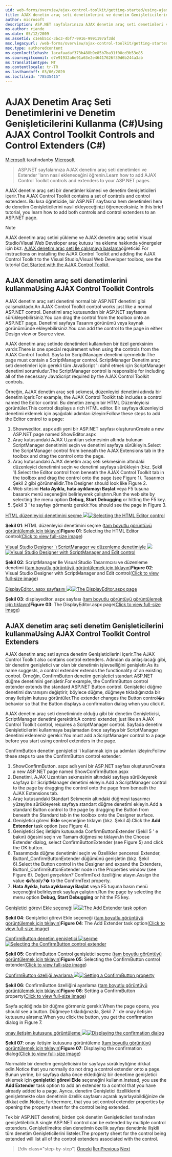 ```yaml
---
uid: web-forms/overview/ajax-control-toolkit/getting-started/using-ajax-control-toolkit-controls-and-control-extenders-cs
title: AJAX denetim araç seti denetimlerini ve denetim Genişleticilerini kullanma (C#) | Microsoft Docs
author: microsoft
description: ASP.NET sayfalarınıza AJAX denetim araç seti denetimleri ve Extender 'ların nasıl ekleneceğini öğrenin.
ms.author: riande
ms.date: 05/12/2009
ms.assetid: c1e6b51c-3bc3-4bf7-9916-9991197af3dd
msc.legacyurl: /web-forms/overview/ajax-control-toolkit/getting-started/using-ajax-control-toolkit-controls-and-control-extenders-cs
msc.type: authoredcontent
ms.openlocfilehash: 1acafaadaf373b488b9e85b7ba31f08cd3b53e85
ms.sourcegitcommit: e7e91932a6e91a63e2e46417626f39d6b244a3ab
ms.translationtype: MT
ms.contentlocale: tr-TR
ms.lasthandoff: 03/06/2020
ms.locfileid: "78535415"
---
```

# <a name="using-ajax-control-toolkit-controls-and-control-extenders-c"></a><span data-ttu-id="5740a-103">AJAX Denetim Araç Seti Denetimlerini ve Denetim Genişleticilerini Kullanma (C#)</span><span class="sxs-lookup"><span data-stu-id="5740a-103">Using AJAX Control Toolkit Controls and Control Extenders (C#)</span></span>

<span data-ttu-id="5740a-104">[Microsoft](https://github.com/microsoft) tarafından</span><span class="sxs-lookup"><span data-stu-id="5740a-104">by [Microsoft](https://github.com/microsoft)</span></span>

> <span data-ttu-id="5740a-105">ASP.NET sayfalarınıza AJAX denetim araç seti denetimleri ve Extender 'ların nasıl ekleneceğini öğrenin.</span><span class="sxs-lookup"><span data-stu-id="5740a-105">Learn how to add AJAX Control Toolkit controls and extenders to your ASP.NET pages.</span></span>

<span data-ttu-id="5740a-106">AJAX denetim araç seti bir denetimler kümesi ve denetim Genişleticileri içerir.</span><span class="sxs-lookup"><span data-stu-id="5740a-106">The AJAX Control Toolkit contains a set of controls and control extenders.</span></span> <span data-ttu-id="5740a-107">Bu kısa öğreticide, bir ASP.NET sayfasına hem denetimleri hem de denetim Genişleticilerini nasıl ekleyeceğinizi öğreneceksiniz.</span><span class="sxs-lookup"><span data-stu-id="5740a-107">In this brief tutorial, you learn how to add both controls and control extenders to an ASP.NET page.</span></span>

> [!NOTE] 
> 
> <span data-ttu-id="5740a-108">AJAX denetim araç setini yükleme ve AJAX denetim araç setini Visual Studio/Visual Web Developer araç kutusu 'na ekleme hakkında yönergeler için bkz. [AJAX denetim araç seti Ile çalışmaya başlama](get-started-with-the-ajax-control-toolkit-cs.md)öğreticisi.</span><span class="sxs-lookup"><span data-stu-id="5740a-108">For instructions on installing the AJAX Control Toolkit and adding the AJAX Control Toolkit to the Visual Studio/Visual Web Developer toolbox, see the tutorial [Get Started with the AJAX Control Toolkit](get-started-with-the-ajax-control-toolkit-cs.md).</span></span>

## <a name="using-ajax-control-toolkit-controls"></a><span data-ttu-id="5740a-109">AJAX denetim araç seti denetimlerini kullanma</span><span class="sxs-lookup"><span data-stu-id="5740a-109">Using AJAX Control Toolkit Controls</span></span>

<span data-ttu-id="5740a-110">AJAX denetim araç seti denetimi normal bir ASP.NET denetimi gibi çalışmaktadır.</span><span class="sxs-lookup"><span data-stu-id="5740a-110">An AJAX Control Toolkit control works just like a normal ASP.NET control.</span></span> <span data-ttu-id="5740a-111">Denetimi araç kutusundan bir ASP.NET sayfasına sürükleyebilirsiniz.</span><span class="sxs-lookup"><span data-stu-id="5740a-111">You can drag the control from the toolbox onto an ASP.NET page.</span></span> <span data-ttu-id="5740a-112">Denetimi sayfaya Tasarım görünümü veya kaynak görünümünde ekleyebilirsiniz.</span><span class="sxs-lookup"><span data-stu-id="5740a-112">You can add the control to the page in either Design view or Source view.</span></span>

<span data-ttu-id="5740a-113">AJAX denetim araç setinde denetimleri kullanırken bir özel gereksinim vardır.</span><span class="sxs-lookup"><span data-stu-id="5740a-113">There is one special requirement when using the controls from the AJAX Control Toolkit.</span></span> <span data-ttu-id="5740a-114">Sayfa bir ScriptManager denetimi içermelidir.</span><span class="sxs-lookup"><span data-stu-id="5740a-114">The page must contain a ScriptManager control.</span></span> <span data-ttu-id="5740a-115">ScriptManager Denetim araç seti denetimleri için gerekli tüm JavaScript 'ı dahil etmek için ScriptManager denetimi sorumludur.</span><span class="sxs-lookup"><span data-stu-id="5740a-115">The ScriptManager control is responsible for including all of the necessary JavaScript required by the AJAX Control Toolkit controls.</span></span>

<span data-ttu-id="5740a-116">Örneğin, AJAX denetim araç seti sekmesi, düzenleyici denetimi adında bir denetim içerir.</span><span class="sxs-lookup"><span data-stu-id="5740a-116">For example, the AJAX Control Toolkit tab includes a control named the Editor control.</span></span> <span data-ttu-id="5740a-117">Bu denetim zengin bir HTML Düzenleyicisi görüntüler.</span><span class="sxs-lookup"><span data-stu-id="5740a-117">This control displays a rich HTML editor.</span></span> <span data-ttu-id="5740a-118">Bir sayfaya düzenleyici denetimi eklemek için aşağıdaki adımları izleyin:</span><span class="sxs-lookup"><span data-stu-id="5740a-118">Follow these steps to add the Editor control to a page:</span></span>

1. <span data-ttu-id="5740a-119">Showweditor. aspx adlı yeni bir ASP.NET sayfası oluşturun</span><span class="sxs-lookup"><span data-stu-id="5740a-119">Create a new ASP.NET page named ShowEditor.aspx</span></span>
2. <span data-ttu-id="5740a-120">Araç kutusundaki AJAX Uzantıları sekmesinin altında bulunan ScriptManager denetimini seçin ve denetimi sayfaya sürükleyin.</span><span class="sxs-lookup"><span data-stu-id="5740a-120">Select the ScriptManager control from beneath the AJAX Extensions tab in the toolbox and drag the control onto the page.</span></span>
3. <span data-ttu-id="5740a-121">Araç kutusundaki AJAX denetim araç seti sekmesinin altındaki düzenleyici denetimini seçin ve denetimi sayfaya sürükleyin (bkz. Şekil 1).</span><span class="sxs-lookup"><span data-stu-id="5740a-121">Select the Editor control from beneath the AJAX Control Toolkit tab in the toolbox and drag the control onto the page (see Figure 1).</span></span> <span data-ttu-id="5740a-122">Tasarımcı Şekil 2 gibi görünmelidir.</span><span class="sxs-lookup"><span data-stu-id="5740a-122">The Designer should look like Figure 2.</span></span>
4. <span data-ttu-id="5740a-123">Web sitesini **Hata Ayıkla, hata ayıklamayı Başlat** veya F5 tuşuna basarak menü seçeneğini belirleyerek çalıştırın.</span><span class="sxs-lookup"><span data-stu-id="5740a-123">Run the web site by selecting the menu option **Debug, Start Debugging** or hitting the F5 key.</span></span>
5. <span data-ttu-id="5740a-124">Şekil 3 ' te sayfayı görmeniz gerekir.</span><span class="sxs-lookup"><span data-stu-id="5740a-124">You should see the page in Figure 3.</span></span>

<span data-ttu-id="5740a-125">[HTML düzenleyici denetimini seçme ![](using-ajax-control-toolkit-controls-and-control-extenders-cs/_static/image1.jpg)](using-ajax-control-toolkit-controls-and-control-extenders-cs/_static/image1.png)</span><span class="sxs-lookup"><span data-stu-id="5740a-125">[![Selecting the HTML Editor control](using-ajax-control-toolkit-controls-and-control-extenders-cs/_static/image1.jpg)](using-ajax-control-toolkit-controls-and-control-extenders-cs/_static/image1.png)</span></span>

<span data-ttu-id="5740a-126">**Şekil 01**: HTML düzenleyici denetimini seçme ([tam boyutlu görüntüyü görüntülemek için tıklayın](using-ajax-control-toolkit-controls-and-control-extenders-cs/_static/image2.png))</span><span class="sxs-lookup"><span data-stu-id="5740a-126">**Figure 01**: Selecting the HTML Editor control([Click to view full-size image](using-ajax-control-toolkit-controls-and-control-extenders-cs/_static/image2.png))</span></span>

<span data-ttu-id="5740a-127">[Visual Studio Designer 'ı ScriptManager ve düzenleme denetimiyle ![](using-ajax-control-toolkit-controls-and-control-extenders-cs/_static/image2.jpg)](using-ajax-control-toolkit-controls-and-control-extenders-cs/_static/image3.png)</span><span class="sxs-lookup"><span data-stu-id="5740a-127">[![Visual Studio Designer with ScriptManager and Edit control](using-ajax-control-toolkit-controls-and-control-extenders-cs/_static/image2.jpg)](using-ajax-control-toolkit-controls-and-control-extenders-cs/_static/image3.png)</span></span>

<span data-ttu-id="5740a-128">**Şekil 02**: ScriptManager Ile Visual Studio Tasarımcısı ve düzenleme denetimi ([tam boyutlu görüntüyü görüntülemek için tıklayın](using-ajax-control-toolkit-controls-and-control-extenders-cs/_static/image4.png))</span><span class="sxs-lookup"><span data-stu-id="5740a-128">**Figure 02**: Visual Studio Designer with ScriptManager and Edit control([Click to view full-size image](using-ajax-control-toolkit-controls-and-control-extenders-cs/_static/image4.png))</span></span>

<span data-ttu-id="5740a-129">[DisplayEditor. aspx sayfasını ![](using-ajax-control-toolkit-controls-and-control-extenders-cs/_static/image3.jpg)](using-ajax-control-toolkit-controls-and-control-extenders-cs/_static/image5.png)</span><span class="sxs-lookup"><span data-stu-id="5740a-129">[![The DisplayEditor.aspx page](using-ajax-control-toolkit-controls-and-control-extenders-cs/_static/image3.jpg)](using-ajax-control-toolkit-controls-and-control-extenders-cs/_static/image5.png)</span></span>

<span data-ttu-id="5740a-130">**Şekil 03**: displayeditor. aspx sayfası ([tam boyutlu görüntüyü görüntülemek için tıklayın](using-ajax-control-toolkit-controls-and-control-extenders-cs/_static/image6.png))</span><span class="sxs-lookup"><span data-stu-id="5740a-130">**Figure 03**: The DisplayEditor.aspx page([Click to view full-size image](using-ajax-control-toolkit-controls-and-control-extenders-cs/_static/image6.png))</span></span>

## <a name="using-ajax-control-toolkit-control-extenders"></a><span data-ttu-id="5740a-131">AJAX denetim araç seti denetim Genişleticilerini kullanma</span><span class="sxs-lookup"><span data-stu-id="5740a-131">Using AJAX Control Toolkit Control Extenders</span></span>

<span data-ttu-id="5740a-132">AJAX denetim araç seti ayrıca denetim Genişleticilerini içerir.</span><span class="sxs-lookup"><span data-stu-id="5740a-132">The AJAX Control Toolkit also contains control extenders.</span></span> <span data-ttu-id="5740a-133">Adından da anlaşılacağı gibi, bir denetim genişletici var olan bir denetimin işlevselliğini genişletir.</span><span class="sxs-lookup"><span data-stu-id="5740a-133">As its name suggests, a control extender extends the functionality of an existing control.</span></span> <span data-ttu-id="5740a-134">Örneğin, ConfirmButton denetim genişletici standart ASP.NET düğme denetimini genişletir.</span><span class="sxs-lookup"><span data-stu-id="5740a-134">For example, the ConfirmButton control extender extends the standard ASP.NET Button control.</span></span> <span data-ttu-id="5740a-135">Genişletici düğme denetimi davranışını değiştirir, böylece düğme, düğmeye tıkladığınızda bir onay iletişim kutusu görüntüler.</span><span class="sxs-lookup"><span data-stu-id="5740a-135">The extender changes the Button control�s behavior so that the Button displays a confirmation dialog when you click it.</span></span>

<span data-ttu-id="5740a-136">AJAX denetim araç seti denetiminde olduğu gibi bir denetim Genişleticisi, ScriptManager denetimi gerektirir.</span><span class="sxs-lookup"><span data-stu-id="5740a-136">A control extender, just like an AJAX Control Toolkit control, requires a ScriptManager control.</span></span> <span data-ttu-id="5740a-137">Sayfada denetim Genişleticilerini kullanmaya başlamadan önce sayfaya bir ScriptManager denetimi eklemeniz gerekir.</span><span class="sxs-lookup"><span data-stu-id="5740a-137">You must add a ScriptManager control to a page before you start using control extenders in the page.</span></span>

<span data-ttu-id="5740a-138">ConfirmButton denetim genişletici 'i kullanmak için şu adımları izleyin:</span><span class="sxs-lookup"><span data-stu-id="5740a-138">Follow these steps to use the ConfirmButton control extender:</span></span>

1. <span data-ttu-id="5740a-139">ShowConfirmButton. aspx adlı yeni bir ASP.NET sayfası oluşturun</span><span class="sxs-lookup"><span data-stu-id="5740a-139">Create a new ASP.NET page named ShowConfirmButton.aspx</span></span>
2. <span data-ttu-id="5740a-140">Denetimi, AJAX Uzantıları sekmesinin altındaki sayfaya sürükleyerek sayfaya bir ScriptManager denetimi ekleyin.</span><span class="sxs-lookup"><span data-stu-id="5740a-140">Add a ScriptManager control to the page by dragging the control onto the page from beneath the AJAX Extensions tab.</span></span>
3. <span data-ttu-id="5740a-141">Araç kutusundaki Standart Sekmenin altındaki düğmeyi tasarımcı yüzeyine sürükleyerek sayfaya standart düğme denetimi ekleyin.</span><span class="sxs-lookup"><span data-stu-id="5740a-141">Add a standard Button control to the page by dragging the Button from beneath the Standard tab in the toolbox onto the Designer surface.</span></span>
4. <span data-ttu-id="5740a-142">Genişletici görevi **Ekle** seçeneğine tıklayın (bkz. Şekil 4).</span><span class="sxs-lookup"><span data-stu-id="5740a-142">Click the **Add Extender** task option (see Figure 4).</span></span>
5. <span data-ttu-id="5740a-143">Genişletici Seç iletişim kutusunda ConfirmButtonExtender (Şekil 5 ' e bakın) öğesini seçin ve Tamam düğmesine tıklayın.</span><span class="sxs-lookup"><span data-stu-id="5740a-143">In the Choose Extender dialog, select ConfirmButtonExtender (see Figure 5) and click the OK button.</span></span>
6. <span data-ttu-id="5740a-144">Tasarımcıda düğme denetimini seçin ve Özellikler penceresi Extender, Button1\_ConfirmButtonExtender düğümünü genişletin (bkz. Şekil 6).</span><span class="sxs-lookup"><span data-stu-id="5740a-144">Select the Button control in the Designer and expand the Extenders, Button1\_ConfirmButtonExtender node in the Properties window (see Figure 6).</span></span> <span data-ttu-id="5740a-145">Değeri *gerçekten?* ConfirmText özelliğine atayın.</span><span class="sxs-lookup"><span data-stu-id="5740a-145">Assign the value *�Really?�* to the ConfirmText property.</span></span>
7. <span data-ttu-id="5740a-146">**Hata Ayıkla, hata ayıklamayı Başlat** veya F5 tuşuna basın menü seçeneğini belirleyerek sayfayı çalıştırın.</span><span class="sxs-lookup"><span data-stu-id="5740a-146">Run the page by selecting the menu option **Debug, Start Debugging** or hit the F5 key.</span></span>

<span data-ttu-id="5740a-147">[Genişletici görevi Ekle seçeneği ![](using-ajax-control-toolkit-controls-and-control-extenders-cs/_static/image4.jpg)](using-ajax-control-toolkit-controls-and-control-extenders-cs/_static/image7.png)</span><span class="sxs-lookup"><span data-stu-id="5740a-147">[![The Add Extender task option](using-ajax-control-toolkit-controls-and-control-extenders-cs/_static/image4.jpg)](using-ajax-control-toolkit-controls-and-control-extenders-cs/_static/image7.png)</span></span>

<span data-ttu-id="5740a-148">**Şekil 04**: Genişletici görevi Ekle seçeneği ([tam boyutlu görüntüyü görüntülemek için tıklayın](using-ajax-control-toolkit-controls-and-control-extenders-cs/_static/image8.png))</span><span class="sxs-lookup"><span data-stu-id="5740a-148">**Figure 04**: The Add Extender task option([Click to view full-size image](using-ajax-control-toolkit-controls-and-control-extenders-cs/_static/image8.png))</span></span>

<span data-ttu-id="5740a-149">[ConfirmButton denetim genişletici ![seçme](using-ajax-control-toolkit-controls-and-control-extenders-cs/_static/image5.jpg)](using-ajax-control-toolkit-controls-and-control-extenders-cs/_static/image9.png)</span><span class="sxs-lookup"><span data-stu-id="5740a-149">[![Selecting the ConfirmButton control extender](using-ajax-control-toolkit-controls-and-control-extenders-cs/_static/image5.jpg)](using-ajax-control-toolkit-controls-and-control-extenders-cs/_static/image9.png)</span></span>

<span data-ttu-id="5740a-150">**Şekil 05**: ConfirmButton Control genişletici seçme ([tam boyutlu görüntüyü görüntülemek için tıklayın](using-ajax-control-toolkit-controls-and-control-extenders-cs/_static/image10.png))</span><span class="sxs-lookup"><span data-stu-id="5740a-150">**Figure 05**: Selecting the ConfirmButton control extender([Click to view full-size image](using-ajax-control-toolkit-controls-and-control-extenders-cs/_static/image10.png))</span></span>

<span data-ttu-id="5740a-151">[ConfirmButton özelliği ayarlama ![](using-ajax-control-toolkit-controls-and-control-extenders-cs/_static/image6.jpg)](using-ajax-control-toolkit-controls-and-control-extenders-cs/_static/image11.png)</span><span class="sxs-lookup"><span data-stu-id="5740a-151">[![Setting a ConfirmButton property](using-ajax-control-toolkit-controls-and-control-extenders-cs/_static/image6.jpg)](using-ajax-control-toolkit-controls-and-control-extenders-cs/_static/image11.png)</span></span>

<span data-ttu-id="5740a-152">**Şekil 06**: ConfirmButton özelliğini ayarlama ([tam boyutlu görüntüyü görüntülemek için tıklayın](using-ajax-control-toolkit-controls-and-control-extenders-cs/_static/image12.png))</span><span class="sxs-lookup"><span data-stu-id="5740a-152">**Figure 06**: Setting a ConfirmButton property([Click to view full-size image](using-ajax-control-toolkit-controls-and-control-extenders-cs/_static/image12.png))</span></span>

<span data-ttu-id="5740a-153">Sayfa açıldığında bir düğme görmeniz gerekir.</span><span class="sxs-lookup"><span data-stu-id="5740a-153">When the page opens, you should see a button.</span></span> <span data-ttu-id="5740a-154">Düğmeye tıkladığınızda, Şekil 7 ' de onay iletişim kutusunu alırsınız.</span><span class="sxs-lookup"><span data-stu-id="5740a-154">When you click the button, you get the confirmation dialog in Figure 7.</span></span>

<span data-ttu-id="5740a-155">[onay iletişim kutusunu görüntüleme ![](using-ajax-control-toolkit-controls-and-control-extenders-cs/_static/image7.jpg)](using-ajax-control-toolkit-controls-and-control-extenders-cs/_static/image13.png)</span><span class="sxs-lookup"><span data-stu-id="5740a-155">[![Displaying the confirmation dialog](using-ajax-control-toolkit-controls-and-control-extenders-cs/_static/image7.jpg)](using-ajax-control-toolkit-controls-and-control-extenders-cs/_static/image13.png)</span></span>

<span data-ttu-id="5740a-156">**Şekil 07**: onay iletişim kutusunu görüntüleme ([tam boyutlu görüntüyü görüntülemek için tıklayın](using-ajax-control-toolkit-controls-and-control-extenders-cs/_static/image14.png))</span><span class="sxs-lookup"><span data-stu-id="5740a-156">**Figure 07**: Displaying the confirmation dialog([Click to view full-size image](using-ajax-control-toolkit-controls-and-control-extenders-cs/_static/image14.png))</span></span>

<span data-ttu-id="5740a-157">Normalde bir denetim genişleticisini bir sayfaya sürükleytiğine dikkat edin.</span><span class="sxs-lookup"><span data-stu-id="5740a-157">Notice that you normally do not drag a control extender onto a page.</span></span> <span data-ttu-id="5740a-158">Bunun yerine, bir sayfaya daha önce eklediğiniz bir denetime genişletici eklemek için **genişletici görevi Ekle** seçeneğini kullanın.</span><span class="sxs-lookup"><span data-stu-id="5740a-158">Instead, you use the **Add Extender** task option to add an extender to a control that you have already added to a page.</span></span> <span data-ttu-id="5740a-159">Ayrıca, denetim Genişletici özelliklerini genişletmekte olan denetimin özellik sayfasını açarak ayarlayabildiğinize de dikkat edin.</span><span class="sxs-lookup"><span data-stu-id="5740a-159">Notice, furthermore, that you set control extender properties by opening the property sheet for the control being extended.</span></span>

<span data-ttu-id="5740a-160">Tek bir ASP.NET denetimi, birden çok denetim Genişleticileri tarafından genişletilebilir.</span><span class="sxs-lookup"><span data-stu-id="5740a-160">A single ASP.NET control can be extended by multiple control extenders.</span></span> <span data-ttu-id="5740a-161">Genişletilmekte olan denetimin özellik sayfası denetimle ilişkili tüm denetim Genişleticilerini listeler.</span><span class="sxs-lookup"><span data-stu-id="5740a-161">The property sheet for the control being extended will list all of the control extenders associated with the control.</span></span>

> [!div class="step-by-step"]
> <span data-ttu-id="5740a-162">[Önceki](get-started-with-the-ajax-control-toolkit-cs.md)
> [İleri](creating-a-custom-ajax-control-toolkit-control-extender-cs.md)</span><span class="sxs-lookup"><span data-stu-id="5740a-162">[Previous](get-started-with-the-ajax-control-toolkit-cs.md)
[Next](creating-a-custom-ajax-control-toolkit-control-extender-cs.md)</span></span>
